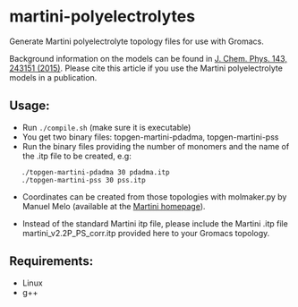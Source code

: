 # martini-polyelectrolytes
Generate Martini polyelectrolyte topology files for use with Gromacs.

Background information on the models can be found in [J. Chem. Phys. 143, 243151 (2015)](http://scitation.aip.org/content/aip/journal/jcp/143/24/10.1063/1.4937805).
Please cite this article if you use the Martini polyelectrolyte models in a publication.

## Usage:
 - Run `./compile.sh` (make sure it is executable)
 - You get two binary files: topgen-martini-pdadma, topgen-martini-pss
 - Run the binary files providing the number of monomers and the name of the .itp file to be created, e.g:
```
   ./topgen-martini-pdadma 30 pdadma.itp 
   ./topgen-martini-pss 30 pss.itp
```
 - Coordinates can be created from those topologies with molmaker.py by Manuel Melo (available at the 
[Martini homepage](http://cgmartini.nl/index.php/tools2/proteins-and-bilayers)).

 - Instead of the standard Martini itp file, please include the Martini .itp file martini_v2.2P_PS_corr.itp provided here to your Gromacs topology.

## Requirements:
 - Linux 
 - g++

